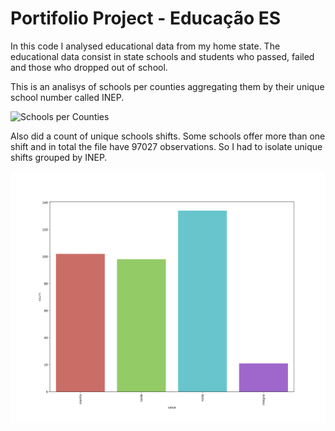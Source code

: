 # Portifolio Project - Educação ES

In this code I analysed educational data from my home state. The educational data consist in state schools and students who passed, failed and those who dropped out of school.

This is an analisys of schools per counties aggregating them by their unique school number called INEP.

![Schools per Counties](output/images/escolaxmunicipios.png)


Also did a count of unique schools shifts. Some schools offer more than one shift and in total the file have 97027 observations. So I had to isolate unique shifts grouped by INEP.

![Turnos](output/images/turno.png)